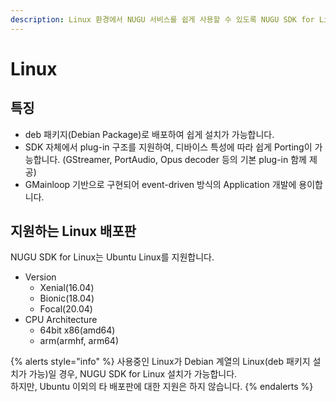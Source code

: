 ```yaml
---
description: Linux 환경에서 NUGU 서비스를 쉽게 사용할 수 있도록 NUGU SDK for Linux를 제공합니다.
---
```


# Linux

## 특징

* deb 패키지(Debian Package)로 배포하여 쉽게 설치가 가능합니다.
* SDK 자체에서 plug-in 구조를 지원하여, 디바이스 특성에 따라 쉽게 Porting이 가능합니다. (GStreamer, PortAudio, Opus decoder 등의 기본 plug-in 함께 제공)
* GMainloop 기반으로 구현되어 event-driven 방식의 Application 개발에 용이합니다.

## 지원하는 Linux 배포판

NUGU SDK for Linux는 Ubuntu Linux를 지원합니다.

* Version
  * Xenial(16.04)
  * Bionic(18.04)
  * Focal(20.04)
* CPU Architecture
  * 64bit x86(amd64)
  * arm(armhf, arm64)

{% alerts style="info" %}
사용중인 Linux가 Debian 계열의 Linux(deb 패키지 설치가 가능)일 경우, NUGU SDK for Linux 설치가 가능합니다.  
하지만, Ubuntu 이외의 타 배포판에 대한 지원은 하지 않습니다.
{% endalerts %}

